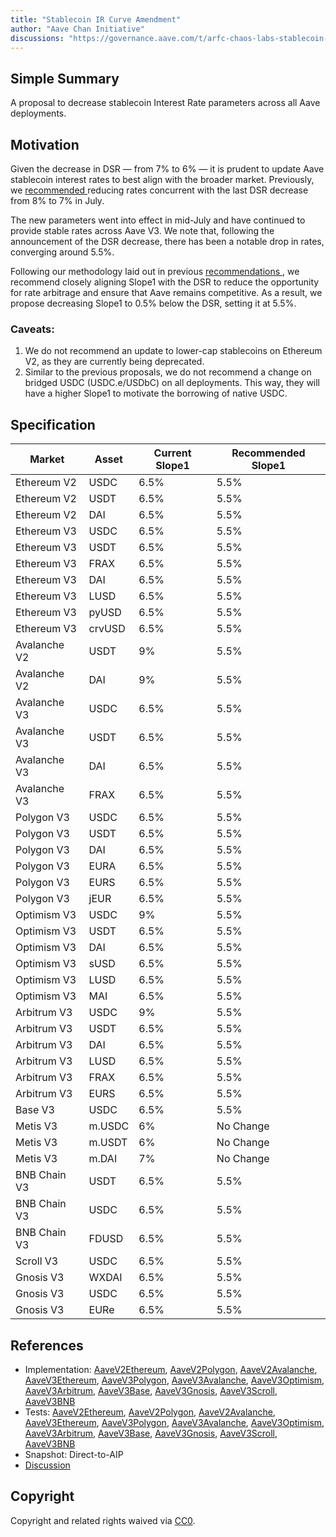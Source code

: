 ```yaml
---
title: "Stablecoin IR Curve Amendment"
author: "Aave Chan Initiative"
discussions: "https://governance.aave.com/t/arfc-chaos-labs-stablecoin-ir-curve-amendment-on-aave-v2-and-v3-2024-08-15/18669"
---
```


## Simple Summary

A proposal to decrease stablecoin Interest Rate parameters across all Aave deployments.

## Motivation

Given the decrease in DSR — from 7% to 6% — it is prudent to update Aave stablecoin interest rates to best align with the broader market. Previously, we [recommended ](https://governance.aave.com/t/arfc-stablecoin-ir-curve-amendment-on-aave-v2-and-v3-07-14-24/18252) reducing rates concurrent with the last DSR decrease from 8% to 7% in July.

The new parameters went into effect in mid-July and have continued to provide stable rates across Aave V3. We note that, following the announcement of the DSR decrease, there has been a notable drop in rates, converging around 5.5%.

Following our methodology laid out in previous [recommendations ](https://governance.aave.com/t/arfc-stablecoin-ir-curve-amendment-on-aave-v2-and-v3/16864/2), we recommend closely aligning Slope1 with the DSR to reduce the opportunity for rate arbitrage and ensure that Aave remains competitive. As a result, we propose decreasing Slope1 to 0.5% below the DSR, setting it at 5.5%.

### Caveats:

1. We do not recommend an update to lower-cap stablecoins on Ethereum V2, as they are currently being deprecated.
2. Similar to the previous proposals, we do not recommend a change on bridged USDC (USDC.e/USDbC) on all deployments. This way, they will have a higher Slope1 to motivate the borrowing of native USDC.

## Specification

| **Market**   | **Asset** | **Current Slope1** | **Recommended Slope1** |
| ------------ | --------- | ------------------ | ---------------------- |
| Ethereum V2  | USDC      | 6.5%               | 5.5%                   |
| Ethereum V2  | USDT      | 6.5%               | 5.5%                   |
| Ethereum V2  | DAI       | 6.5%               | 5.5%                   |
| Ethereum V3  | USDC      | 6.5%               | 5.5%                   |
| Ethereum V3  | USDT      | 6.5%               | 5.5%                   |
| Ethereum V3  | FRAX      | 6.5%               | 5.5%                   |
| Ethereum V3  | DAI       | 6.5%               | 5.5%                   |
| Ethereum V3  | LUSD      | 6.5%               | 5.5%                   |
| Ethereum V3  | pyUSD     | 6.5%               | 5.5%                   |
| Ethereum V3  | crvUSD    | 6.5%               | 5.5%                   |
| Avalanche V2 | USDT      | 9%                 | 5.5%                   |
| Avalanche V2 | DAI       | 9%                 | 5.5%                   |
| Avalanche V3 | USDC      | 6.5%               | 5.5%                   |
| Avalanche V3 | USDT      | 6.5%               | 5.5%                   |
| Avalanche V3 | DAI       | 6.5%               | 5.5%                   |
| Avalanche V3 | FRAX      | 6.5%               | 5.5%                   |
| Polygon V3   | USDC      | 6.5%               | 5.5%                   |
| Polygon V3   | USDT      | 6.5%               | 5.5%                   |
| Polygon V3   | DAI       | 6.5%               | 5.5%                   |
| Polygon V3   | EURA      | 6.5%               | 5.5%                   |
| Polygon V3   | EURS      | 6.5%               | 5.5%                   |
| Polygon V3   | jEUR      | 6.5%               | 5.5%                   |
| Optimism V3  | USDC      | 9%                 | 5.5%                   |
| Optimism V3  | USDT      | 6.5%               | 5.5%                   |
| Optimism V3  | DAI       | 6.5%               | 5.5%                   |
| Optimism V3  | sUSD      | 6.5%               | 5.5%                   |
| Optimism V3  | LUSD      | 6.5%               | 5.5%                   |
| Optimism V3  | MAI       | 6.5%               | 5.5%                   |
| Arbitrum V3  | USDC      | 9%                 | 5.5%                   |
| Arbitrum V3  | USDT      | 6.5%               | 5.5%                   |
| Arbitrum V3  | DAI       | 6.5%               | 5.5%                   |
| Arbitrum V3  | LUSD      | 6.5%               | 5.5%                   |
| Arbitrum V3  | FRAX      | 6.5%               | 5.5%                   |
| Arbitrum V3  | EURS      | 6.5%               | 5.5%                   |
| Base V3      | USDC      | 6.5%               | 5.5%                   |
| Metis V3     | m.USDC    | 6%                 | No Change              |
| Metis V3     | m.USDT    | 6%                 | No Change              |
| Metis V3     | m.DAI     | 7%                 | No Change              |
| BNB Chain V3 | USDT      | 6.5%               | 5.5%                   |
| BNB Chain V3 | USDC      | 6.5%               | 5.5%                   |
| BNB Chain V3 | FDUSD     | 6.5%               | 5.5%                   |
| Scroll V3    | USDC      | 6.5%               | 5.5%                   |
| Gnosis V3    | WXDAI     | 6.5%               | 5.5%                   |
| Gnosis V3    | USDC      | 6.5%               | 5.5%                   |
| Gnosis V3    | EURe      | 6.5%               | 5.5%                   |

## References

- Implementation: [AaveV2Ethereum](https://github.com/bgd-labs/aave-proposals-v3/blob/main/src/20240829_Multi_StablecoinIRCurveAmendment/AaveV2Ethereum_StablecoinIRCurveAmendment_20240829.sol), [AaveV2Polygon](https://github.com/bgd-labs/aave-proposals-v3/blob/main/src/20240829_Multi_StablecoinIRCurveAmendment/AaveV2Polygon_StablecoinIRCurveAmendment_20240829.sol), [AaveV2Avalanche](https://github.com/bgd-labs/aave-proposals-v3/blob/main/src/20240829_Multi_StablecoinIRCurveAmendment/AaveV2Avalanche_StablecoinIRCurveAmendment_20240829.sol), [AaveV3Ethereum](https://github.com/bgd-labs/aave-proposals-v3/blob/main/src/20240829_Multi_StablecoinIRCurveAmendment/AaveV3Ethereum_StablecoinIRCurveAmendment_20240829.sol), [AaveV3Polygon](https://github.com/bgd-labs/aave-proposals-v3/blob/main/src/20240829_Multi_StablecoinIRCurveAmendment/AaveV3Polygon_StablecoinIRCurveAmendment_20240829.sol), [AaveV3Avalanche](https://github.com/bgd-labs/aave-proposals-v3/blob/main/src/20240829_Multi_StablecoinIRCurveAmendment/AaveV3Avalanche_StablecoinIRCurveAmendment_20240829.sol), [AaveV3Optimism](https://github.com/bgd-labs/aave-proposals-v3/blob/main/src/20240829_Multi_StablecoinIRCurveAmendment/AaveV3Optimism_StablecoinIRCurveAmendment_20240829.sol), [AaveV3Arbitrum](https://github.com/bgd-labs/aave-proposals-v3/blob/main/src/20240829_Multi_StablecoinIRCurveAmendment/AaveV3Arbitrum_StablecoinIRCurveAmendment_20240829.sol), [AaveV3Base](https://github.com/bgd-labs/aave-proposals-v3/blob/main/src/20240829_Multi_StablecoinIRCurveAmendment/AaveV3Base_StablecoinIRCurveAmendment_20240829.sol), [AaveV3Gnosis](https://github.com/bgd-labs/aave-proposals-v3/blob/main/src/20240829_Multi_StablecoinIRCurveAmendment/AaveV3Gnosis_StablecoinIRCurveAmendment_20240829.sol), [AaveV3Scroll](https://github.com/bgd-labs/aave-proposals-v3/blob/main/src/20240829_Multi_StablecoinIRCurveAmendment/AaveV3Scroll_StablecoinIRCurveAmendment_20240829.sol), [AaveV3BNB](https://github.com/bgd-labs/aave-proposals-v3/blob/main/src/20240829_Multi_StablecoinIRCurveAmendment/AaveV3BNB_StablecoinIRCurveAmendment_20240829.sol)
- Tests: [AaveV2Ethereum](https://github.com/bgd-labs/aave-proposals-v3/blob/main/src/20240829_Multi_StablecoinIRCurveAmendment/AaveV2Ethereum_StablecoinIRCurveAmendment_20240829.t.sol), [AaveV2Polygon](https://github.com/bgd-labs/aave-proposals-v3/blob/main/src/20240829_Multi_StablecoinIRCurveAmendment/AaveV2Polygon_StablecoinIRCurveAmendment_20240829.t.sol), [AaveV2Avalanche](https://github.com/bgd-labs/aave-proposals-v3/blob/main/src/20240829_Multi_StablecoinIRCurveAmendment/AaveV2Avalanche_StablecoinIRCurveAmendment_20240829.t.sol), [AaveV3Ethereum](https://github.com/bgd-labs/aave-proposals-v3/blob/main/src/20240829_Multi_StablecoinIRCurveAmendment/AaveV3Ethereum_StablecoinIRCurveAmendment_20240829.t.sol), [AaveV3Polygon](https://github.com/bgd-labs/aave-proposals-v3/blob/main/src/20240829_Multi_StablecoinIRCurveAmendment/AaveV3Polygon_StablecoinIRCurveAmendment_20240829.t.sol), [AaveV3Avalanche](https://github.com/bgd-labs/aave-proposals-v3/blob/main/src/20240829_Multi_StablecoinIRCurveAmendment/AaveV3Avalanche_StablecoinIRCurveAmendment_20240829.t.sol), [AaveV3Optimism](https://github.com/bgd-labs/aave-proposals-v3/blob/main/src/20240829_Multi_StablecoinIRCurveAmendment/AaveV3Optimism_StablecoinIRCurveAmendment_20240829.t.sol), [AaveV3Arbitrum](https://github.com/bgd-labs/aave-proposals-v3/blob/main/src/20240829_Multi_StablecoinIRCurveAmendment/AaveV3Arbitrum_StablecoinIRCurveAmendment_20240829.t.sol), [AaveV3Base](https://github.com/bgd-labs/aave-proposals-v3/blob/main/src/20240829_Multi_StablecoinIRCurveAmendment/AaveV3Base_StablecoinIRCurveAmendment_20240829.t.sol), [AaveV3Gnosis](https://github.com/bgd-labs/aave-proposals-v3/blob/main/src/20240829_Multi_StablecoinIRCurveAmendment/AaveV3Gnosis_StablecoinIRCurveAmendment_20240829.t.sol), [AaveV3Scroll](https://github.com/bgd-labs/aave-proposals-v3/blob/main/src/20240829_Multi_StablecoinIRCurveAmendment/AaveV3Scroll_StablecoinIRCurveAmendment_20240829.t.sol), [AaveV3BNB](https://github.com/bgd-labs/aave-proposals-v3/blob/main/src/20240829_Multi_StablecoinIRCurveAmendment/AaveV3BNB_StablecoinIRCurveAmendment_20240829.t.sol)
- Snapshot: Direct-to-AIP
- [Discussion](https://governance.aave.com/t/arfc-chaos-labs-stablecoin-ir-curve-amendment-on-aave-v2-and-v3-2024-08-15/18669)

## Copyright

Copyright and related rights waived via [CC0](https://creativecommons.org/publicdomain/zero/1.0/).
